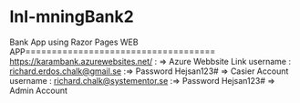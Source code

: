 # Inl-mningBank2
Bank App using Razor Pages
WEB APP====================================
https://karambank.azurewebsites.net/ : => Azure Webbsite Link
username : richard.erdos.chalk@gmail.se :=> Password Hejsan123# => Casier Account
username : richard.chalk@systementor.se :=> Password Hejsan123# => Admin Account
